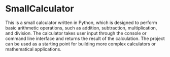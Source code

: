 # SmallCalculator
This is a small calculator written in Python, which is designed to perform basic arithmetic operations, such as addition, subtraction, multiplication, and division. The calculator takes user input through the console or command line interface and returns the result of the calculation. The project can be used as a starting point for building more complex calculators or mathematical applications.
